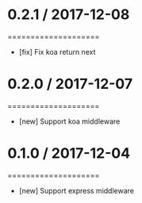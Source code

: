 # 0.2.1 / 2017-12-08
====================
- [fix] Fix koa return next

# 0.2.0 / 2017-12-07
====================
* [new] Support koa middleware

# 0.1.0 / 2017-12-04
====================
* [new] Support express middleware
